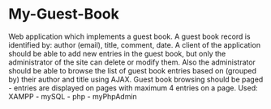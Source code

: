 # My-Guest-Book
Web application which implements a guest book. A guest book record is identified by: author (email), title, comment, date. A client of the application should be able to add new entries in the guest book, but only the administrator of the site can delete or modify them. Also the administrator should be able to browse the list of guest book entries based on (grouped by) their author and title using AJAX. Guest book browsing should be paged - entries are displayed on pages with maximum 4 entries on a page.
Used: XAMPP - mySQL
            - php
            - myPhpAdmin
